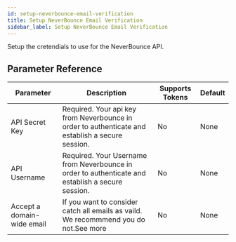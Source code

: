 ```yaml
---
id: setup-neverbounce-email-verification
title: Setup NeverBounce Email Verification
sidebar_label: Setup NeverBounce Email Verification
---
```



Setup the cretendials to use for the NeverBounce API.

## Parameter Reference
| Parameter | Description | Supports Tokens | Default |
| -- | -- | -- | -- |
| API Secret Key | Required. Your api key from Neverbounce in order to authenticate and establish a secure session. | No | None |
| API Username | Required. Your Username from Neverbounce in order to authenticate and establish a secure session. | No | None |
| Accept a domain-wide email | If you want to consider catch all emails as vaild. We recommmend you do not.See more | No | None |
